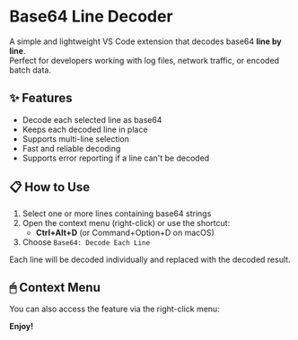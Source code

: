 # Base64 Line Decoder

A simple and lightweight VS Code extension that decodes base64 **line by line**.  
Perfect for developers working with log files, network traffic, or encoded batch data.

## ✨ Features

- Decode each selected line as base64
- Keeps each decoded line in place
- Supports multi-line selection
- Fast and reliable decoding
- Supports error reporting if a line can't be decoded

## 📋 How to Use

1. Select one or more lines containing base64 strings
2. Open the context menu (right-click) or use the shortcut:
   - **Ctrl+Alt+D** (or Command+Option+D on macOS)
3. Choose `Base64: Decode Each Line`

Each line will be decoded individually and replaced with the decoded result.

## 🖱 Context Menu

You can also access the feature via the right-click menu:



<!-- ## Following extension guidelines

Ensure that you've read through the extensions guidelines and follow the best practices for creating your extension.

* [Extension Guidelines](https://code.visualstudio.com/api/references/extension-guidelines)

## Working with Markdown

You can author your README using Visual Studio Code. Here are some useful editor keyboard shortcuts:

* Split the editor (`Cmd+\` on macOS or `Ctrl+\` on Windows and Linux).
* Toggle preview (`Shift+Cmd+V` on macOS or `Shift+Ctrl+V` on Windows and Linux).
* Press `Ctrl+Space` (Windows, Linux, macOS) to see a list of Markdown snippets.

## For more information

* [Visual Studio Code's Markdown Support](http://code.visualstudio.com/docs/languages/markdown)
* [Markdown Syntax Reference](https://help.github.com/articles/markdown-basics/) -->

**Enjoy!**
